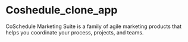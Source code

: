<h1>Coshedule_clone_app</h1>
<p>CoSchedule Marketing Suite is a family of agile marketing products that helps you coordinate your process, projects, and teams.</p>
<img![coshedule](https://user-images.githubusercontent.com/105920094/206720261-ae5617ce-c2a8-4df8-82b0-84eac30b23c8.PNG)/>
